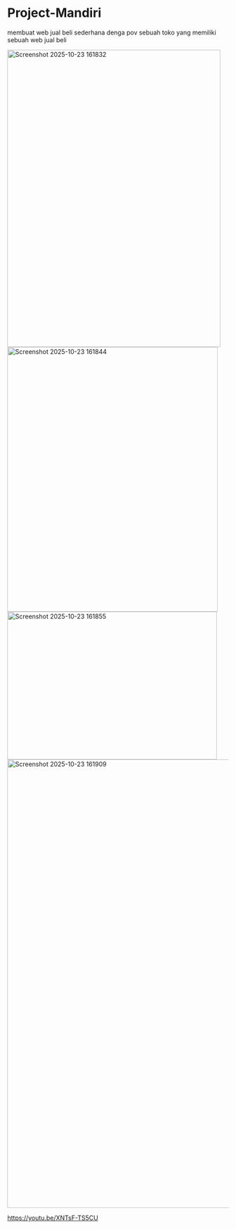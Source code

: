 # Project-Mandiri
membuat web jual beli sederhana denga  pov sebuah toko yang memiliki sebuah web jual beli




<img width="485" height="676" alt="Screenshot 2025-10-23 161832" src="https://github.com/user-attachments/assets/38035dd4-38d8-4003-8df3-273190cadc7e" />


<img width="479" height="602" alt="Screenshot 2025-10-23 161844" src="https://github.com/user-attachments/assets/ac1269d3-61e4-444b-b918-96b8bdfb6dee" />

<img width="477" height="336" alt="Screenshot 2025-10-23 161855" src="https://github.com/user-attachments/assets/e59ddb3b-996e-4aad-9791-c59381f42094" />

<img width="1920" height="1020" alt="Screenshot 2025-10-23 161909" src="https://github.com/user-attachments/assets/67f4802c-0fe0-48bb-80f4-893a0624c404" />


https://youtu.be/XNTsF-TS5CU
